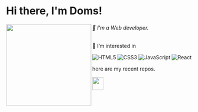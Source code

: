 # Hi there, I'm Doms!

<img  align="left" src="https://media.giphy.com/media/h4TP7zsNRxcXVG9L7T/giphy.gif" width="230" height="220">

<h6> 👋 I'm a Web developer. </h6>

<p> 👀 I’m interested in </p>

![HTML5](https://img.shields.io/badge/html5-%23E34F26.svg?style=for-the-badge&logo=html5&logoColor=white)
![CSS3](https://img.shields.io/badge/css3-%231572B6.svg?style=for-the-badge&logo=css3&logoColor=white)
![JavaScript](https://img.shields.io/badge/javascript-%23323330.svg?style=for-the-badge&logo=javascript&logoColor=%23F7DF1E)
![React](https://img.shields.io/badge/react-%2320232a.svg?style=for-the-badge&logo=react&logoColor=%2361DAFB)

<p>here are my recent repos.</p>

<img src="https://img.icons8.com/external-flaticons-flat-flat-icons/64/000000/external-down-arrow-wayfinding-flaticons-flat-flat-icons.png" width="30" height="35"/>
